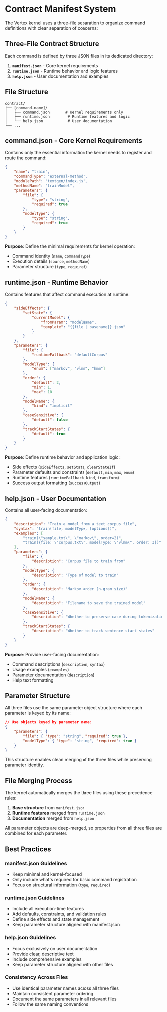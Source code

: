 # Contract Manifest System

The Vertex kernel uses a three-file separation to organize command definitions with clear separation of concerns:

## Three-File Contract Structure

Each command is defined by three JSON files in its dedicated directory:

1. **`manifest.json`** - Core kernel requirements
2. **`runtime.json`** - Runtime behavior and logic features
3. **`help.json`** - User documentation and examples

## File Structure

```
contract/
├── [command-name]/
│   ├── command.json       # Kernel requirements only
│   ├── runtime.json        # Runtime features and logic
│   └── help.json           # User documentation
└── ...
```

## command.json - Core Kernel Requirements

Contains only the essential information the kernel needs to register and route the command:

```json
{
	"name": "train",
	"commandType": "external-method",
	"modulePath": "textgen/index.js",
	"methodName": "trainModel",
	"parameters": {
		"file": {
			"type": "string",
			"required": true
		},
		"modelType": {
			"type": "string",
			"required": true
		}
	}
}
```

**Purpose**: Define the minimal requirements for kernel operation:

- Command identity (`name`, `commandType`)
- Execution details (`source`, `methodName`)
- Parameter structure (`type`, `required`)

## runtime.json - Runtime Behavior

Contains features that affect command execution at runtime:

```json
{
	"sideEffects": {
		"setState": {
			"currentModel": {
				"fromParam": "modelName",
				"template": "{{file | basename}}.json"
			}
		}
	},
	"parameters": {
		"file": {
			"runtimeFallback": "defaultCorpus"
		},
		"modelType": {
			"enum": ["markov", "vlmm", "hmm"]
		},
		"order": {
			"default": 2,
			"min": 1,
			"max": 10
		},
		"modelName": {
			"kind": "implicit"
		},
		"caseSensitive": {
			"default": false
		},
		"trackStartStates": {
			"default": true
		}
	}
}
```

**Purpose**: Define runtime behavior and application logic:

- Side effects (`sideEffects`, `setState`, `clearStateIf`)
- Parameter defaults and constraints (`default`, `min`, `max`, `enum`)
- Runtime features (`runtimeFallback`, `kind`, `transform`)
- Success output formatting (`successOutput`)

## help.json - User Documentation

Contains all user-facing documentation:

```json
{
	"description": "Train a model from a text corpus file",
	"syntax": "train(file, modelType, [options])",
	"examples": [
		"train(\"sample.txt\", \"markov\", order=2)",
		"train({file: \"corpus.txt\", modelType: \"vlmm\", order: 3})"
	],
	"parameters": {
		"file": {
			"description": "Corpus file to train from"
		},
		"modelType": {
			"description": "Type of model to train"
		},
		"order": {
			"description": "Markov order (n-gram size)"
		},
		"modelName": {
			"description": "Filename to save the trained model"
		},
		"caseSensitive": {
			"description": "Whether to preserve case during tokenization"
		},
		"trackStartStates": {
			"description": "Whether to track sentence start states"
		}
	}
}
```

**Purpose**: Provide user-facing documentation:

- Command descriptions (`description`, `syntax`)
- Usage examples (`examples`)
- Parameter documentation (`description`)
- Help text formatting

## Parameter Structure

All three files use the same parameter object structure where each parameter is keyed by its name:

```json
// Use objects keyed by parameter name:
{
	"parameters": {
		"file": { "type": "string", "required": true },
		"modelType": { "type": "string", "required": true }
	}
}
```

This structure enables clean merging of the three files while preserving parameter identity.

## File Merging Process

The kernel automatically merges the three files using these precedence rules:

1. **Base structure** from `manifest.json`
2. **Runtime features** merged from `runtime.json`
3. **Documentation** merged from `help.json`

All parameter objects are deep-merged, so properties from all three files are combined for each parameter.

## Best Practices

### manifest.json Guidelines

- Keep minimal and kernel-focused
- Only include what's required for basic command registration
- Focus on structural information (`type`, `required`)

### runtime.json Guidelines

- Include all execution-time features
- Add defaults, constraints, and validation rules
- Define side effects and state management
- Keep parameter structure aligned with manifest.json

### help.json Guidelines

- Focus exclusively on user documentation
- Provide clear, descriptive text
- Include comprehensive examples
- Keep parameter structure aligned with other files

### Consistency Across Files

- Use identical parameter names across all three files
- Maintain consistent parameter ordering
- Document the same parameters in all relevant files
- Follow the same naming conventions
